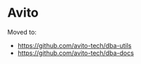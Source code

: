 Avito
==============

Moved to:
* https://github.com/avito-tech/dba-utils
* https://github.com/avito-tech/dba-docs

